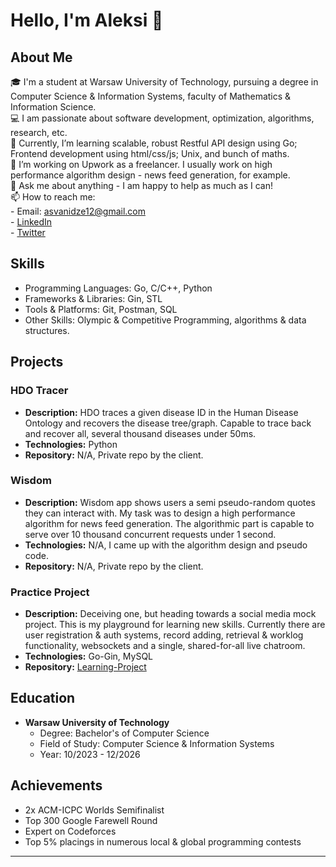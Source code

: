 # Hello, I'm Aleksi 👋

## About Me

🎓 I'm a student at Warsaw University of Technology, pursuing a degree in Computer Science & Information Systems, faculty of Mathematics & Information Science.  
💻 I am passionate about software development, optimization, algorithms, research, etc.  
🌱 Currently, I’m learning scalable, robust Restful API design using Go; Frontend development using html/css/js; Unix, and bunch of maths.  
🔭 I’m working on Upwork as a freelancer. I usually work on high performance algorithm design - news feed generation, for example.  
💬 Ask me about anything - I am happy to help as much as I can!  
📫 How to reach me:  
        - Email: asvanidze12@gmail.com  
        - [LinkedIn](https://www.linkedin.com/in/aleksi-svanidze/)  
        - [Twitter](https://twitter.com/asvan03)  

## Skills

- Programming Languages: Go, C/C++, Python  
- Frameworks & Libraries: Gin, STL  
- Tools & Platforms: Git, Postman, SQL  
- Other Skills: Olympic & Competitive Programming, algorithms & data structures.  

## Projects

### HDO Tracer
- **Description:** HDO traces a given disease ID in the Human Disease Ontology and recovers the disease tree/graph. Capable to trace back and recover all, several thousand diseases under 50ms.
- **Technologies:** Python
- **Repository:** N/A, Private repo by the client.  

### Wisdom
- **Description:** Wisdom app shows users a semi pseudo-random quotes they can interact with. My task was to design a high performance algorithm for news feed generation. The algorithmic part is capable to serve over 10 thousand concurrent requests under 1 second.  
- **Technologies:** N/A, I came up with the algorithm design and pseudo code.  
- **Repository:** N/A, Private repo by the client.  

### Practice Project
- **Description:** Deceiving one, but heading towards a social media mock project. This is my playground for learning new skills. Currently there are user registration & auth systems, record adding, retrieval & worklog functionality, websockets and a single, shared-for-all live chatroom.  
- **Technologies:** Go-Gin, MySQL  
- **Repository:** [Learning-Project](https://github.com/Allexsen/Learning-Project)  

## Education

- **Warsaw University of Technology**
  - Degree: Bachelor's of Computer Science
  - Field of Study: Computer Science & Information Systems
  - Year: 10/2023 - 12/2026

## Achievements

- 2x ACM-ICPC Worlds Semifinalist
- Top 300 Google Farewell Round
- Expert on Codeforces
- Top 5% placings in numerous local & global programming contests

---

<!---
Allexsen/Allexsen is a ✨ special ✨ repository because its `README.md` (this file) appears on your GitHub profile.
You can click the Preview link to take a look at your changes.
--->
